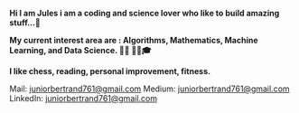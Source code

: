 <p><b>Hi I am Jules i  am a coding and science lover who like to build amazing  stuff...🧠</b><br></p>
<p><b>My current interest area are : Algorithms, Mathematics, Machine Learning, and Data Science. 👨‍💻 👨‍👊🎓</b></p>
<p><b>I like chess, reading, personal improvement, fitness.</b></p>

Mail:  <a href = "mailto:juniorbertrand761@gmail.com">juniorbertrand761@gmail.com</a>
Medium:  <a href = "https://medium.com/@juniorbertrand761">juniorbertrand761@gmail.com</a>
LinkedIn:  <a href = "https://www.linkedin.com/in/nembotjules/">juniorbertrand761@gmail.com</a>

